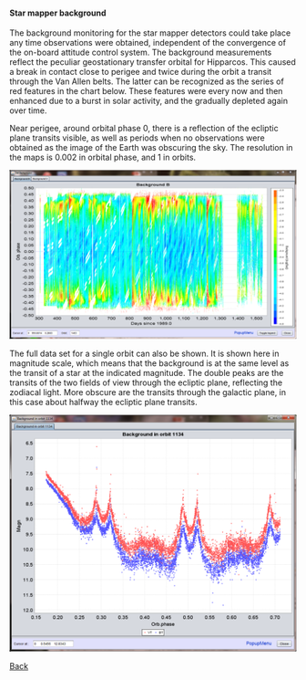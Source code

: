 <h4 id=starmapperbackgr> Star mapper background </h4>

[1]: ../CalibrationSM.md
[2]: Images/CaptureBackgrBSM.png "Star mapper background map"
[3]: Images/CaptureBackgrOrbit.png "Star mapper background orbit"

The background monitoring for the star mapper detectors could take place any time observations were obtained, independent of the convergence of the on-board attitude control system. The background measurements reflect the peculiar geostationary transfer orbital for Hipparcos. This caused a break in contact close to perigee and twice during the orbit a transit through the Van Allen belts. The latter can be recognized as the series of red features in the chart below. These features were every now and then enhanced due to a burst in solar activity, and the gradually depleted again over time.

Near perigee, around orbital phase 0, there is a reflection of the ecliptic plane transits visible, as well as periods when no observations were obtained as the image of the Earth was obscuring the sky. The resolution in the maps is 0.002 in orbital phase, and 1 in orbits.

![Star mapper background map][2]

The full data set for a single orbit can also be shown. It is shown here in magnitude scale, which means that the background is at the same level as the transit of a star at the indicated magnitude. The double peaks are the transits of the two fields of view through the ecliptic plane, reflecting the zodiacal light. More obscure are the transits through the galactic plane, in this case about halfway the ecliptic plane transits.

![Star mapper background orbit][3]


[Back][1]
